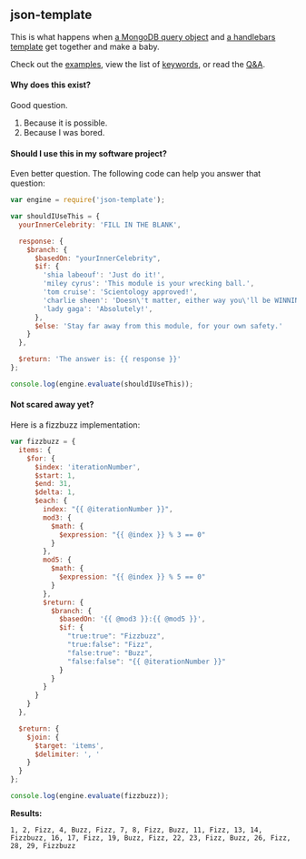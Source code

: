 ## json-template

This is what happens when [a MongoDB query object](http://docs.mongodb.org/manual/tutorial/query-documents/) and [a handlebars template](http://handlebarsjs.com/) get together and make a baby.

Check out the [examples](docs/examples.md), view the list of [keywords](docs/reserved.md), or read the [Q&A](docs/qa.md).

#### Why does this exist?

Good question.

1. Because it is possible.
2. Because I was bored.

#### Should I use this in my software project?

Even better question. The following code can help you answer that question:

```js
var engine = require('json-template');

var shouldIUseThis = {
  yourInnerCelebrity: 'FILL IN THE BLANK',

  response: {
    $branch: {
      $basedOn: "yourInnerCelebrity",
      $if: {
        'shia labeouf': 'Just do it!',
        'miley cyrus': 'This module is your wrecking ball.',
        'tom cruise': 'Scientology approved!',
        'charlie sheen': 'Doesn\'t matter, either way you\'ll be WINNING!',
        'lady gaga': 'Absolutely!',
      },
      $else: 'Stay far away from this module, for your own safety.'
    }
  },

  $return: 'The answer is: {{ response }}'
};

console.log(engine.evaluate(shouldIUseThis));
```

#### Not scared away yet?

Here is a fizzbuzz implementation:

```js
var fizzbuzz = {
  items: {
    $for: {
      $index: 'iterationNumber',
      $start: 1,
      $end: 31,
      $delta: 1,
      $each: {
        index: "{{ @iterationNumber }}",
        mod3: {
          $math: {
            $expression: "{{ @index }} % 3 == 0"
          }
        },
        mod5: {
          $math: {
            $expression: "{{ @index }} % 5 == 0"
          }
        },
        $return: {
          $branch: {
            $basedOn: '{{ @mod3 }}:{{ @mod5 }}',
            $if: {
              "true:true": "Fizzbuzz",
              "true:false": "Fizz",
              "false:true": "Buzz",
              "false:false": "{{ @iterationNumber }}"
            }
          }
        }
      }
    }
  },

  $return: {
    $join: {
      $target: 'items',
      $delimiter: ', '
    }
  }
};

console.log(engine.evaluate(fizzbuzz));
```

__Results:__

```
1, 2, Fizz, 4, Buzz, Fizz, 7, 8, Fizz, Buzz, 11, Fizz, 13, 14, Fizzbuzz, 16, 17, Fizz, 19, Buzz, Fizz, 22, 23, Fizz, Buzz, 26, Fizz, 28, 29, Fizzbuzz
```